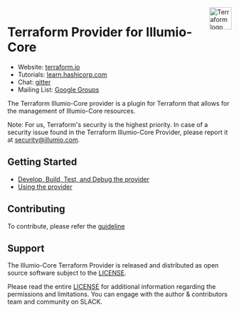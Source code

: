 <a href="https://terraform.io">
    <img src="https://cdn.rawgit.com/hashicorp/terraform-website/master/content/source/assets/images/logo-hashicorp.svg" alt="Terraform logo" title="Terraform" align="right" height="50" />
</a>

# Terraform Provider for Illumio-Core


- Website: [terraform.io](https://terraform.io)
- Tutorials: [learn.hashicorp.com](https://learn.hashicorp.com/terraform?track=getting-started#getting-started)
- Chat: [gitter](https://gitter.im/hashicorp-terraform/Lobby)
- Mailing List: [Google Groups](http://groups.google.com/group/terraform-tool)

The Terraform Illumio-Core provider is a plugin for Terraform that allows for the management of Illumio-Core resources.

Note: For us, Terraform's security is the highest priority. In case of a security issue found in the Terraform Illumio-Core Provider, please report it at security@illumio.com.


## Getting Started

- [Develop, Build, Test, and Debug the provider](./DEVELOPMENT.md)
- [Using the provider](docs/index.md)

## Contributing

To contribute, please refer the [guideline](./CONTRIBUTING.md)

## Support

The Illumio-Core Terraform Provider is released and distributed as open source software subject to the [LICENSE](LICENSE). 
<!-- Illumio has no obligation or responsibility related to the Illumio-Core Terraform Provider with respect to support, maintenance, availability, security or otherwise.  -->
Please read the entire [LICENSE](LICENSE) for additional information regarding the permissions and limitations. 
You can engage with the author & contributors team and community on SLACK.
